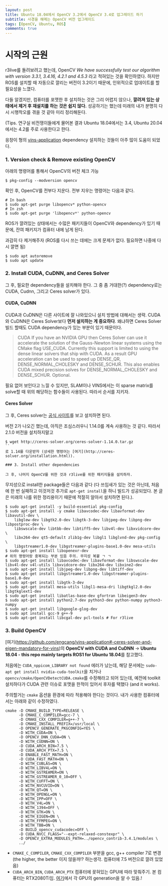 ```yaml
---
layout: post
title: Ubuntu 18.04에서 OpenCV 3.2에서 OpenCV 3.4로 업그레이드 하기
subtitle: 사경을 해메는 OpenCV 버전 업그레이드
tags: [OpenCV, Ubuntu, ROS]
comments: true
---
```


# 시작의 근원

r3live를 돌려보려고 했는데, OpenCV *We have successfully test our algorithm with version 3.3.1, 3.4.16, 4.2.1 and 4.5.3* 라고 적혀있는 것을 확인하였다. 하지만 ROS를 설치할 때 자동으로 깔리는 버전이 3.2이기 때문에, 인위적으로 업데이트를 할 필요성을 느꼈다. 

다들 알겠지만, 컴퓨터를 포맷한 후 설치하는 것은 그리 어렵지 않으나, **깔려져 있는 상태에서 제거 후 재설치를 하는 것은 쉽지 않다.** 성공하기는 했는데 미래의 내가 분명히 다시 시행착오를 겪을 것 같아 미리 정리해둔다. 

(Tips. 연구실 비전쟁이들에게 물어본 결과 Ubuntu 18.04에서는 3.4, Ubuntu 20.04에서는 4.2를 주로 사용한다고 한다.

응창이 형의 [vins-application](https://github.com/engcang/vins-application) dependency 설치하는 것들이 아주 많이 도움이 되었다.


### 1. Version check & Remove existing OpenCV

아래의 명령어를 통해서 OpenCV의 버전 체크 가능

```
$ pkg-config --modversion opencv
```

확인 후, OpenCV를 전부다 지운다. 전부 지우는 명령어는 다음과 같다.

```
# In bash
$ sudo apt-get purge libopencv* python-opencv
# In zsh
$ sudo apt-get purge 'libopencv*' python-opencv
```

ROS가 깔려있는 상태에서는 수많은 패키지들이 OpenCV와 dependency가 있기 때문에, 잔여 패키지가 컴퓨터 내에 남게 된다.

과감히 다 제거해주자 (ROS를 다시 쓰는 데에는 크게 문제가 없다. 필요하면 나중에 다시 깔면 됨)

```
$ sudo apt autoremove 
$ sudo apt update
```


### 2. Install CUDA, CuDNN, and Ceres Solver

그 후, 필요한 dependency들을 설치해야 한다. 그 중 좀 거대한(?) dependency로는 CUDA, Cudnn, 그리고 Ceres solver가 있다.

#### CUDA, CuDNN

CUDA과 CuDNN은 다른 사이트에 잘 나와있으니 설치 방법에 대해서는 생략. CUDA와 CuDNN은 Ceres Solver보다 **먼저 설치하는 게 중요하다**. 왜냐하면 Ceres Solver 빌드 할때도 CUDA dependency가 있는 부분이 있기 때문이다. 

> CUDA If you have an NVIDIA GPU then Ceres Solver can use it accelerate the solution of the Gauss-Newton linear systems using the CMake flag USE_CUDA. Currently this support is limited to using the dense linear solvers that ship with CUDA. As a result GPU acceleration can be used to speed up DENSE_QR, DENSE_NORMAL_CHOLESKY and DENSE_SCHUR. This also enables CUDA mixed precision solves for DENSE_NORMAL_CHOLESKY and DENSE_SCHUR. Optional.

필요 없어 보인다고 느낄 수 있지만, SLAM이나 VINS에서는 이 sparse matrix를 solve할 때 위의 해당하는 함수들이 사용된다. 따라서 순서를 지키자.

#### Ceres Solver
그 후, Ceres solver는 [공식 사이트](http://ceres-solver.org/installation.html)를 보고 설치하면 된다.

버전 2가 나오긴 했는데, 아직은 조심스러우니 1.14.0를 계속 사용하는 것 같다. 따라서 2.1.0 버전을 설치하지말고 

```
$ wget http://ceres-solver.org/ceres-solver-1.14.0.tar.gz
``
로 1.14를 다운받자 (상세한 명령어는 [여기](http://ceres-solver.org/installation.html)). 

### 3. Install other dependencies

그 후, 나머지 OpenCV를 위한 것과 r3live를 위한 패키지들을 설치하자.
```

무지성으로 install한 package들은 다음과 같다 (다 쓰임새가 있는 것은 아닌데, 처음에 한 번 실패하고 이것저것 추가로 `apt-get install`을 하니 빌드가 성공되었다. 본 글은 미래의 나를 위한 정리용이기 때문에 적절히 알아서 설치하면 된다.).

```
$ sudo apt-get install -y build-essential pkg-config
$ sudo apt-get install -y cmake libavcodec-dev libavformat-dev libavutil-dev \
    libglew-dev libgtk2.0-dev libgtk-3-dev libjpeg-dev libpng-dev libpostproc-dev \
    libswscale-dev libtbb-dev libtiff5-dev libv4l-dev libxvidcore-dev \
    libx264-dev qt5-default zlib1g-dev libgl1 libglvnd-dev pkg-config \
    libgstreamer1.0-dev libgstreamer-plugins-base1.0-dev mesa-utils
$ sudo apt-get install libopenexr-dev
# 위의 명령어랑 중복되는 부분 있음 주의. 무지성 복붙 ㄱ ㄱ 
$ sudo apt-get install libavcodec-dev libavformat-dev libswscale-dev libv4l-dev v4l-utils libxvidcore-dev libx264-dev libxine2-dev
$ sudo apt-get install libjpeg-dev libpng-dev libtiff-dev
$ sudo apt-get install libgstreamer1.0-dev libgstreamer-plugins-base1.0-dev
$ sudo apt-get install libgtk-3-dev
$ sudo apt-get install mesa-utils libgl1-mesa-dri libgtkgl2.0-dev libgtkglext1-dev
$ sudo apt-get install libatlas-base-dev gfortran libeigen3-dev
$ sudo apt-get install python2.7-dev python3-dev python-numpy python3-numpy
$ sudo apt-get install libgoogle-glog-dev 
$ sudo apt install gcc-9 g++-9 
$ sudo apt-get install libcgal-dev pcl-tools # For r3live
```

### 3. Build OpenCV

[여기(https://github.com/engcang/vins-application#-ceres-solver-and-eigen-mandatory-for-vins)의 **OpenCV with CUDA and CuDNN** → **Ubuntu 18.04 - this repo mainly targets ROS1 for Ubuntu 18.04**를 참고했다.

처음에는 `CUDA_nppicom_LIBRARY not found` 에러가 났는데, 해당 문서에는 `sudo-apt get install nvidia-cuda-toolkit`을 치거나 `opencv/cmake/OpenCVDetectCUDA.cmake`를 수정해라고 되어 있는데, 예전에 toolkit 설치하다가 CUDA 관련 이슈로 포맷을 한적이 있어서 후자를 택했다 (and it works).

주의할거는 `cmake` 옵션을 환경에 따라 적용해야 한다는 것이다. 내가 사용한 컴퓨터에서는 아래와 같이 수정하였다.

```
cmake -D CMAKE_BUILD_TYPE=RELEASE \                        
      -D CMAKE_C_COMPILER=gcc-7 \
      -D CMAKE_CXX_COMPILER=g++-7 \
      -D CMAKE_INSTALL_PREFIX=/usr/local \
      -D OPENCV_GENERATE_PKGCONFIG=YES \
      -D WITH_CUDA=ON \
      -D OPENCV_DNN_CUDA=ON \
      -D WITH_CUDNN=ON \
      -D CUDA_ARCH_BIN=7.5 \
      -D CUDA_ARCH_PTX=7.5 \
      -D ENABLE_FAST_MATH=ON \
      -D CUDA_FAST_MATH=ON \
      -D WITH_CUBLAS=ON \
      -D WITH_LIBV4L=ON \
      -D WITH_GSTREAMER=ON \
      -D WITH_GSTREAMER_0_10=OFF \
      -D WITH_CUFFT=ON \
      -D WITH_NVCUVID=ON \
      -D WITH_QT=ON \
      -D WITH_OPENGL=ON \
      -D WITH_IPP=OFF \
      -D WITH_V4L=ON \
      -D WITH_1394=OFF \
      -D WITH_GTK=ON \
      -D WITH_EIGEN=ON \
      -D WITH_FFMPEG=ON \
      -D WITH_TBB=ON \
      -D BUILD_opencv_cudacodec=OFF \
      -D CUDA_NVCC_FLAGS="--expt-relaxed-constexpr" \
      -D OPENCV_EXTRA_MODULES_PATH=../opencv_contrib-3.4.1/modules \
      ../
```

* `CMAKE_C_COMPILER`, `CMAKE_CXX_COMPILER` 부분을 gcc, g++ compiler 7로 변경 (the higher, the better 이지 않을까!? 하는생각. 컴퓨터에 7.5 버전으로 깔려 있었음)
* `CUDA_ARCH_BIN`, `CUDA_ARCH_PTX` 컴퓨터에 꽂혀있는 GPU에 따라 맞춰주기. 본 컴퓨터는 RTX2080Ti임. [여기](http://arnon.dk/matching-sm-architectures-arch-and-gencode-for-various-nvidia-cards/)에서 각 GPU의 generation을 알 수 있음.!





